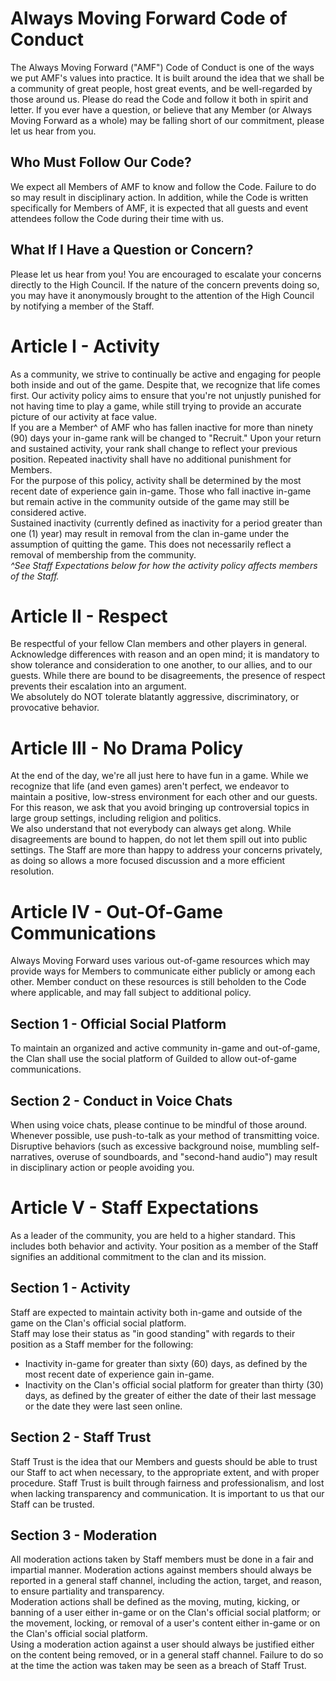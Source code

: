 # Always Moving Forward Code of Conduct  
The Always Moving Forward ("AMF") Code of Conduct is one of the ways we put AMF's values into practice. It is built around the idea that we shall be a community of great people, host great events, and be well-regarded by those around us. Please do read the Code and follow it both in spirit and letter. If you ever have a question, or believe that any Member (or Always Moving Forward as a whole) may be falling short of our commitment, please let us hear from you.  
## Who Must Follow Our Code?  
We expect all Members of AMF to know and follow the Code. Failure to do so may result in disciplinary action. In addition, while the Code is written specifically for Members of AMF, it is expected that all guests and event attendees follow the Code during their time with us.  
## What If I Have a Question or Concern?  
Please let us hear from you! You are encouraged to escalate your concerns directly to the High Council. If the nature of the concern prevents doing so, you may have it anonymously brought to the attention of the High Council by notifying a member of the Staff.  
# Article I - Activity  
As a community, we strive to continually be active and engaging for people both inside and out of the game. Despite that, we recognize that life comes first. Our activity policy aims to ensure that you're not unjustly punished for not having time to play a game, while still trying to provide an accurate picture of our activity at face value.  
If you are a Member^ of AMF who has fallen inactive for more than ninety (90) days your in-game rank will be changed to "Recruit." Upon your return and sustained activity, your rank shall change to reflect your previous position. Repeated inactivity shall have no additional punishment for Members.  
For the purpose of this policy, activity shall be determined by the most recent date of experience gain in-game. Those who fall inactive in-game but remain active in the community outside of the game may still be considered active.  
Sustained inactivity (currently defined as inactivity for a period greater than one (1) year) may result in removal from the clan in-game under the assumption of quitting the game. This does not necessarily reflect a removal of membership from the community.  
_^See Staff Expectations below for how the activity policy affects members of the Staff._  
# Article II - Respect
Be respectful of your fellow Clan members and other players in general. Acknowledge differences with reason and an open mind; it is mandatory to show tolerance and consideration to one another, to our allies, and to our guests. While there are bound to be disagreements, the presence of respect prevents their escalation into an argument.   
We absolutely do NOT tolerate blatantly aggressive, discriminatory, or provocative behavior.  
# Article III - No Drama Policy  
At the end of the day, we're all just here to have fun in a game. While we recognize that life (and even games) aren't perfect, we endeavor to maintain a positive, low-stress environment for each other and our guests. For this reason, we ask that you avoid bringing up controversial topics in large group settings, including religion and politics.  
We also understand that not everybody can always get along. While disagreements are bound to happen, do not let them spill out into public settings. The Staff are more than happy to address your concerns privately, as doing so allows a more focused discussion and a more efficient resolution.  
# Article IV - Out-Of-Game Communications  
Always Moving Forward uses various out-of-game resources which may provide ways for Members to communicate either publicly or among each other. Member conduct on these resources is still beholden to the Code where applicable, and may fall subject to additional policy.  
## Section 1 - Official Social Platform  
To maintain an organized and active community in-game and out-of-game, the Clan shall use the social platform of Guilded to allow out-of-game communications.  
## Section 2 - Conduct in Voice Chats  
When using voice chats, please continue to be mindful of those around. Whenever possible, use push-to-talk as your method of transmitting voice. Disruptive behaviors (such as excessive background noise, mumbling self-narratives, overuse of soundboards, and "second-hand audio") may result in disciplinary action or people avoiding you.  
# Article V - Staff Expectations  
As a leader of the community, you are held to a higher standard. This includes both behavior and activity. Your position as a member of the Staff signifies an additional commitment to the clan and its mission.  
## Section 1 - Activity  
Staff are expected to maintain activity both in-game and outside of the game on the Clan's official social platform.  
Staff may lose their status as "in good standing" with regards to their position as a Staff member for the following:  
* Inactivity in-game for greater than sixty (60) days, as defined by the most recent date of experience gain in-game.  
* Inactivity on the Clan's official social platform for greater than thirty (30) days, as defined by the greater of either the date of their last message or the date they were last seen online.  
  
## Section 2 - Staff Trust  
Staff Trust is the idea that our Members and guests should be able to trust our Staff to act when necessary, to the appropriate extent, and with proper procedure. Staff Trust is built through fairness and professionalism, and lost when lacking transparency and communication. It is important to us that our Staff can be trusted.  
## Section 3 - Moderation  
All moderation actions taken by Staff members must be done in a fair and impartial manner. Moderation actions against members should always be reported in a general staff channel, including the action, target, and reason, to ensure partiality and transparency.   
Moderation actions shall be defined as the moving, muting, kicking, or banning of a user either in-game or on the Clan's official social platform; or the movement, locking, or removal of a user's content either in-game or on the Clan's official social platform.  
Using a moderation action against a user should always be justified either on the content being removed, or in a general staff channel. Failure to do so at the time the action was taken may be seen as a breach of Staff Trust.  
